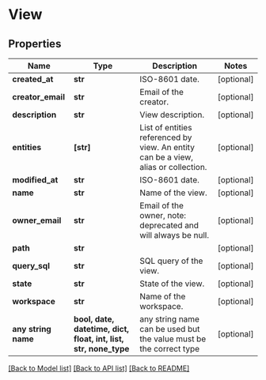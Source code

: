 # View


## Properties
Name | Type | Description | Notes
------------ | ------------- | ------------- | -------------
**created_at** | **str** | ISO-8601 date. | [optional] 
**creator_email** | **str** | Email of the creator. | [optional] 
**description** | **str** | View description. | [optional] 
**entities** | **[str]** | List of entities referenced by view. An entity can be a view, alias or collection. | [optional] 
**modified_at** | **str** | ISO-8601 date. | [optional] 
**name** | **str** | Name of the view. | [optional] 
**owner_email** | **str** | Email of the owner, note: deprecated and will always be null. | [optional] 
**path** | **str** |  | [optional] 
**query_sql** | **str** | SQL query of the view. | [optional] 
**state** | **str** | State of the view. | [optional] 
**workspace** | **str** | Name of the workspace. | [optional] 
**any string name** | **bool, date, datetime, dict, float, int, list, str, none_type** | any string name can be used but the value must be the correct type | [optional]

[[Back to Model list]](../README.md#documentation-for-models) [[Back to API list]](../README.md#documentation-for-api-endpoints) [[Back to README]](../README.md)


